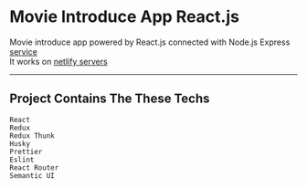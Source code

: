 # Movie Introduce App React.js
Movie introduce app powered by React.js connected with Node.js Express [service](https://github.com/crazycoder-io/node-js-movie-api)
<br>
It works on [netlify servers](https://603e4d86bd927c154d368341--awesome-pasteur-19d24f.netlify.app)

<hr>

## Project Contains The These Techs
    React
    Redux
    Redux Thunk
    Husky
    Prettier
    Eslint
    React Router
    Semantic UI

